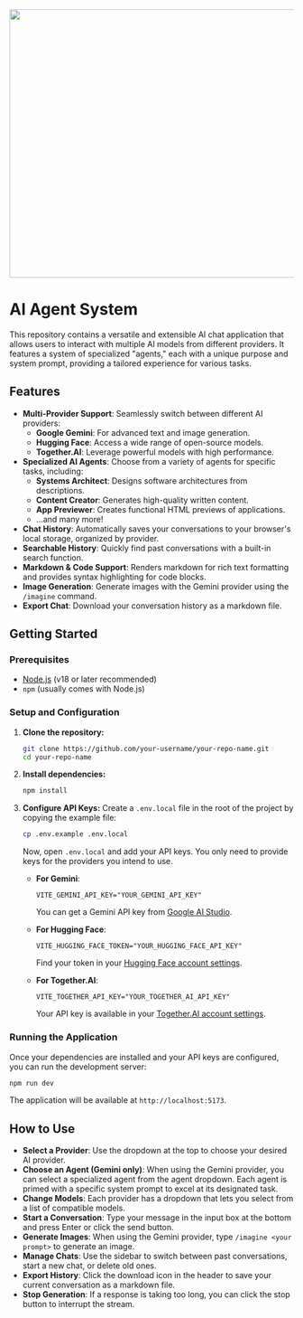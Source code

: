 <div align="center">
<img width="1200" height="475" alt="GHBanner" src="https://github.com/user-attachments/assets/0aa67016-6eaf-458a-adb2-6e31a0763ed6" />
</div>

# AI Agent System

This repository contains a versatile and extensible AI chat application that allows users to interact with multiple AI models from different providers. It features a system of specialized "agents," each with a unique purpose and system prompt, providing a tailored experience for various tasks.

## Features

- **Multi-Provider Support**: Seamlessly switch between different AI providers:
  - **Google Gemini**: For advanced text and image generation.
  - **Hugging Face**: Access a wide range of open-source models.
  - **Together.AI**: Leverage powerful models with high performance.
- **Specialized AI Agents**: Choose from a variety of agents for specific tasks, including:
  - **Systems Architect**: Designs software architectures from descriptions.
  - **Content Creator**: Generates high-quality written content.
  - **App Previewer**: Creates functional HTML previews of applications.
  - ...and many more!
- **Chat History**: Automatically saves your conversations to your browser's local storage, organized by provider.
- **Searchable History**: Quickly find past conversations with a built-in search function.
- **Markdown & Code Support**: Renders markdown for rich text formatting and provides syntax highlighting for code blocks.
- **Image Generation**: Generate images with the Gemini provider using the `/imagine` command.
- **Export Chat**: Download your conversation history as a markdown file.

## Getting Started

### Prerequisites

- [Node.js](https://nodejs.org/) (v18 or later recommended)
- `npm` (usually comes with Node.js)

### Setup and Configuration

1.  **Clone the repository:**
    ```bash
    git clone https://github.com/your-username/your-repo-name.git
    cd your-repo-name
    ```

2.  **Install dependencies:**
    ```bash
    npm install
    ```

3.  **Configure API Keys:**
    Create a `.env.local` file in the root of the project by copying the example file:
    ```bash
    cp .env.example .env.local
    ```
    Now, open `.env.local` and add your API keys. You only need to provide keys for the providers you intend to use.

    -   **For Gemini**:
        ```
        VITE_GEMINI_API_KEY="YOUR_GEMINI_API_KEY"
        ```
        You can get a Gemini API key from [Google AI Studio](https://ai.google.dev/).

    -   **For Hugging Face**:
        ```
        VITE_HUGGING_FACE_TOKEN="YOUR_HUGGING_FACE_API_KEY"
        ```
        Find your token in your [Hugging Face account settings](https://huggingface.co/settings/tokens).

    -   **For Together.AI**:
        ```
        VITE_TOGETHER_API_KEY="YOUR_TOGETHER_AI_API_KEY"
        ```
        Your API key is available in your [Together.AI account settings](https://api.together.ai/settings/api-keys).

### Running the Application

Once your dependencies are installed and your API keys are configured, you can run the development server:

```bash
npm run dev
```

The application will be available at `http://localhost:5173`.

## How to Use

-   **Select a Provider**: Use the dropdown at the top to choose your desired AI provider.
-   **Choose an Agent (Gemini only)**: When using the Gemini provider, you can select a specialized agent from the agent dropdown. Each agent is primed with a specific system prompt to excel at its designated task.
-   **Change Models**: Each provider has a dropdown that lets you select from a list of compatible models.
-   **Start a Conversation**: Type your message in the input box at the bottom and press Enter or click the send button.
-   **Generate Images**: When using the Gemini provider, type `/imagine <your prompt>` to generate an image.
-   **Manage Chats**: Use the sidebar to switch between past conversations, start a new chat, or delete old ones.
-   **Export History**: Click the download icon in the header to save your current conversation as a markdown file.
-   **Stop Generation**: If a response is taking too long, you can click the stop button to interrupt the stream.